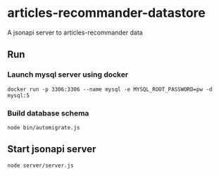 # articles-recommander-datastore
A jsonapi server to articles-recommander data

## Run

### Launch mysql server using docker
```
docker run -p 3306:3306 --name mysql -e MYSQL_ROOT_PASSWORD=pw -d mysql:5
```

### Build database schema
```
node bin/automigrate.js
```

## Start jsonapi server
```
node server/server.js
```
